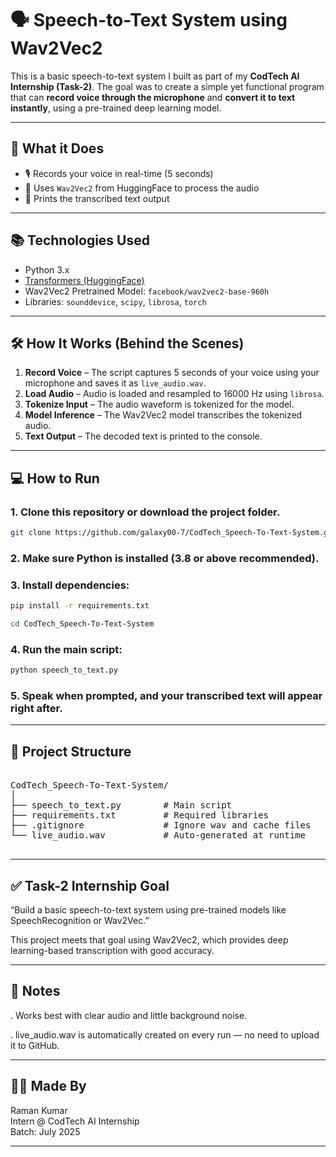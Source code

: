 # 🗣️ Speech-to-Text System using Wav2Vec2

This is a basic speech-to-text system I built as part of my **CodTech AI Internship (Task-2)**. The goal was to create a simple yet functional program that can **record voice through the microphone** and **convert it to text instantly**, using a pre-trained deep learning model.

---

## 🚀 What it Does

- 🎙️ Records your voice in real-time (5 seconds)
- 🧠 Uses `Wav2Vec2` from HuggingFace to process the audio
- 📄 Prints the transcribed text output

---

## 📚 Technologies Used

- Python 3.x
- [Transformers (HuggingFace)](https://huggingface.co/transformers/)
- Wav2Vec2 Pretrained Model: `facebook/wav2vec2-base-960h`
- Libraries: `sounddevice`, `scipy`, `librosa`, `torch`

---

## 🛠️ How It Works (Behind the Scenes)

1. **Record Voice** – The script captures 5 seconds of your voice using your microphone and saves it as `live_audio.wav`.
2. **Load Audio** – Audio is loaded and resampled to 16000 Hz using `librosa`.
3. **Tokenize Input** – The audio waveform is tokenized for the model.
4. **Model Inference** – The Wav2Vec2 model transcribes the tokenized audio.
5. **Text Output** – The decoded text is printed to the console.

---

## 💻 How to Run

### 1. **Clone this repository** or download the project folder.

```bash
git clone https://github.com/galaxy00-7/CodTech_Speech-To-Text-System.git
```

### 2. Make sure Python is installed (3.8 or above recommended).
### 3. Install dependencies:

```bash
pip install -r requirements.txt
```

```bash
cd CodTech_Speech-To-Text-System
```

### 4. Run the main script:

```bash
python speech_to_text.py
```

### 5. Speak when prompted, and your transcribed text will appear right after.

---

## 📁 Project Structure

<pre>

CodTech_Speech-To-Text-System/
│
├── speech_to_text.py        # Main script
├── requirements.txt         # Required libraries
├── .gitignore               # Ignore wav and cache files
└── live_audio.wav           # Auto-generated at runtime

</pre>


---

## ✅ Task-2 Internship Goal

“Build a basic speech-to-text system using pre-trained models like SpeechRecognition or Wav2Vec.”

This project meets that goal using Wav2Vec2, which provides deep learning-based transcription with good accuracy.

---

## 📌 Notes
. Works best with clear audio and little background noise.
	
. live_audio.wav is automatically created on every run — no need to upload it to GitHub.

---

## 🙋‍♂️ Made By

Raman Kumar  
Intern @ CodTech AI Internship  
Batch: July 2025  

---

